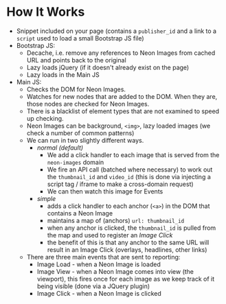# How It Works

- Snippet included on your page (contains a `publisher_id` and a link to a `script` used to load a small Bootstrap JS file)
- Bootstrap JS:
  - Decache, i.e. remove any references to Neon Images from cached URL and points back to the original
  - Lazy loads jQuery (if it doesn't already exist on the page)
  - Lazy loads in the Main JS
- Main JS:
  - Checks the DOM for Neon Images.
  - Watches for new nodes that are added to the DOM. When they are, those nodes are checked for Neon Images.
  - There is a blacklist of element types that are not examined to speed up checking.
  - Neon Images can be background, `<img>`, lazy loaded images (we check a number of common patterns)
  - We can run in two slightly different ways.
    - _normal (default)_
      - We add a click handler to each image that is served from the `neon-images` domain
      - We fire an API call (batched where necessary) to work out the `thumbnail_id` and `video_id` (this is done via injecting a script tag / iframe to make a cross-domain request)
      - We can then watch this image for Events
    - _simple_
      - adds a click handler to each anchor (`<a>`) in the DOM that contains a Neon Image
      - maintains a map of (anchors) `url: thumbnail_id`
      - when any anchor is clicked, the `thumbnail_id` is pulled from the map and used to register an _Image Click_
      - the benefit of this is that any anchor to the same URL will result in an Image Click (overlays, headlines, other links)
  - There are three main events that are sent to reporting:
    - Image Load - when a Neon Image is loaded
    - Image View - when a Neon Image comes into view (the viewport), this fires once for each image as we keep track of it being visible (done via a JQuery plugin)
    - Image Click - when a Neon Image is clicked
